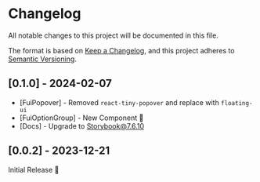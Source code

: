 # Changelog

All notable changes to this project will be documented in this file.

The format is based on [Keep a Changelog](https://keepachangelog.com/en/1.0.0/),
and this project adheres to [Semantic Versioning](https://semver.org/spec/v2.0.0.html).

## [0.1.0] - 2024-02-07
* [FuiPopover] - Removed `react-tiny-popover` and replace with `floating-ui`
* [FuiOptionGroup] - New Component 🎉
* [Docs] - Upgrade to Storybook@7.6.10

## [0.0.2] - 2023-12-21
Initial Release 🎉